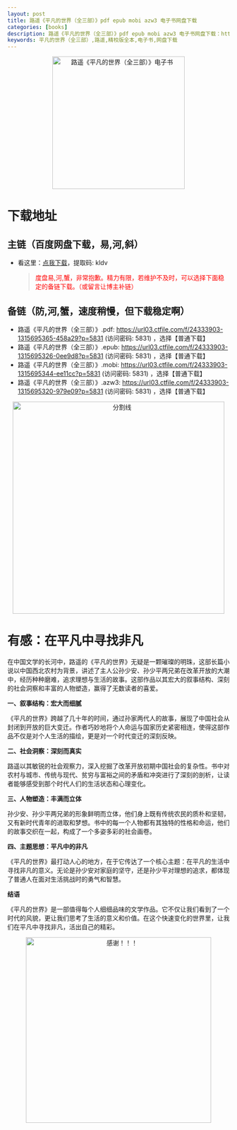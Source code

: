 ```yaml
---
layout: post
title: 路遥《平凡的世界（全三部）》pdf epub mobi azw3 电子书网盘下载
categories: [books]
description: 路遥《平凡的世界（全三部）》pdf epub mobi azw3 电子书网盘下载：https://qweree.cn/index.php/440/
keywords: 平凡的世界（全三部）,路遥,精校版全本,电子书,网盘下载
---
```


<div align="center"><img src="http://qweree.cn/wp-content/uploads/2024/06/ping-fan-de-shi-jie-tuya.jpg" alt="路遥《平凡的世界（全三部）》电子书" width="300px" height="auto"></div>

# 下载地址

## 主链（百度网盘下载，易,河,斜）

- 看这里：[点我下载](https://pan.baidu.com/s/1qZRtufNxueSwGGkzsLIB5A?pwd=kldv)，提取码: kldv

  > <p style="color:red" >度盘易,河,蟹，非常抱歉。精力有限，若维护不及时，可以选择下面稳定的备链下载。（或留言让博主补链）</p>

## 备链（防,河,蟹，速度稍慢，但下载稳定啊）

- 路遥《平凡的世界（全三部）》.pdf: <https://url03.ctfile.com/f/24333903-1315695365-458a29?p=5831> (访问密码: 5831) ，选择【普通下载】
- 路遥《平凡的世界（全三部）》.epub: <https://url03.ctfile.com/f/24333903-1315695326-0ee9d8?p=5831> (访问密码: 5831) ，选择【普通下载】
- 路遥《平凡的世界（全三部）》.mobi: <https://url03.ctfile.com/f/24333903-1315695344-ee11cc?p=5831> (访问密码: 5831) ，选择【普通下载】
- 路遥《平凡的世界（全三部）》.azw3: <https://url03.ctfile.com/f/24333903-1315695320-979e09?p=5831> (访问密码: 5831) ，选择【普通下载】

<div align="center"><img src="https://pic.imgdb.cn/item/6612476468eb935713c85291.gif" alt="分割线" width="480px" height="auto"/></div>

# 有感：在平凡中寻找非凡

在中国文学的长河中，路遥的《平凡的世界》无疑是一颗璀璨的明珠，这部长篇小说以中国西北农村为背景，讲述了主人公孙少安、孙少平两兄弟在改革开放的大潮中，经历种种磨难，追求理想与生活的故事。这部作品以其宏大的叙事结构、深刻的社会洞察和丰富的人物塑造，赢得了无数读者的喜爱。

**一、叙事结构：宏大而细腻**

《平凡的世界》跨越了几十年的时间，通过孙家两代人的故事，展现了中国社会从封闭到开放的巨大变迁。作者巧妙地将个人命运与国家历史紧密相连，使得这部作品不仅是对个人生活的描绘，更是对一个时代变迁的深刻反映。

**二、社会洞察：深刻而真实**

路遥以其敏锐的社会观察力，深入挖掘了改革开放初期中国社会的复杂性。书中对农村与城市、传统与现代、贫穷与富裕之间的矛盾和冲突进行了深刻的剖析，让读者能够感受到那个时代人们的生活状态和心理变化。

**三、人物塑造：丰满而立体**

孙少安、孙少平两兄弟的形象鲜明而立体，他们身上既有传统农民的质朴和坚韧，又有新时代青年的进取和梦想。书中的每一个人物都有其独特的性格和命运，他们的故事交织在一起，构成了一个多姿多彩的社会画卷。

**四、主题思想：平凡中的非凡**

《平凡的世界》最打动人心的地方，在于它传达了一个核心主题：在平凡的生活中寻找非凡的意义。无论是孙少安对家庭的坚守，还是孙少平对理想的追求，都体现了普通人在面对生活挑战时的勇气和智慧。

**结语**

《平凡的世界》是一部值得每个人细细品味的文学作品。它不仅让我们看到了一个时代的风貌，更让我们思考了生活的意义和价值。在这个快速变化的世界里，让我们在平凡中寻找非凡，活出自己的精彩。

<div align="center"><img src="https://pic.imgdb.cn/item/661246bf68eb935713c7f81c.gif" alt="感谢！！！" width="420px" height="auto"/></div>
